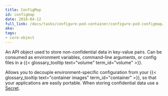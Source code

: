 ```yaml
---
title: ConfigMap
id: configmap
date: 2018-04-12
full_link: /docs/tasks/configure-pod-container/configure-pod-configmap/
aka: 
tags:
- core-object 
---
```

 An API object used to store non-confidential data in key-value pairs. Can be consumed as environment variables, command-line arguments, or config files in a {{< glossary_tooltip text="volume" term_id="volume" >}}.

<!--more--> 

Allows you to decouple environment-specific configuration from your {{< glossary_tooltip text="container images" term_id="container" >}}, so that your applications are easily portable. When storing confidential data use a [Secret](https://kubernetes.io/docs/concepts/configuration/secret/).

